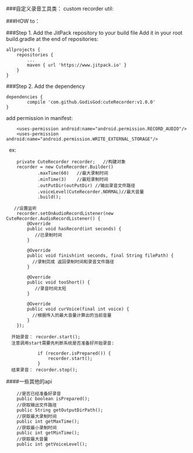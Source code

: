 
###自定义录音工具类：
custom recorder util:

###HOW to：

###Step 1. Add the JitPack repository to your build file
Add it in your root build.gradle at the end of repositories:

	allprojects {
		repositories {
			...
			maven { url 'https://www.jitpack.io' }
		}
	}
###Step 2. Add the dependency

	dependencies {
	        compile 'com.github.GodisGod:cuteRecorder:v1.0.0'
	}
  
add permission in manifest:
```
    <uses-permission android:name="android.permission.RECORD_AUDIO"/>
    <uses-permission android:name="android.permission.WRITE_EXTERNAL_STORAGE"/>
```
  
ex:

        private CuteRecorder recorder;   //构建对象
        recorder = new CuteRecorder.Builder()
                .maxTime(60)   //最大录制时间
                .minTime(3)    //最短录制时间
                .outPutDir(outPutDir) //输出录音文件路径
                .voiceLevel(CuteRecorder.NORMAL)//最大音量
                .build();
                
       //设置监听
        recorder.setOnAudioRecordListener(new CuteRecorder.AudioRecordListener() {
            @Override
            public void hasRecord(int seconds) {
               //已录制时间
            }

            @Override
            public void finish(int seconds, final String filePath) {
              //录制完成 返回录制时间和录音文件路径
            }

            @Override
            public void tooShort() {
               //录音时间太短
            }

            @Override
            public void curVoice(final int voice) {
              //根据传入的最大音量计算出的当前音量
            }
        });
	
	  开始录音： recorder.start();
	  注意调用start需要先判断系统是否准备好开始录音:

                if (recorder.isPrepared()) {
                    recorder.start();
                }
  	  结束录音： recorder.stop();
	
####一些其他的api

```
    //是否已经准备好录音
    public boolean isPrepared();
    //获取输出文件路径
    public String getOutputDirPath();
    //获取最大录制时间
    public int getMaxTime();
    //获取最小录制时间
    public int getMinTime();
    //获取最大音量
    public int getVoiceLevel();
```
